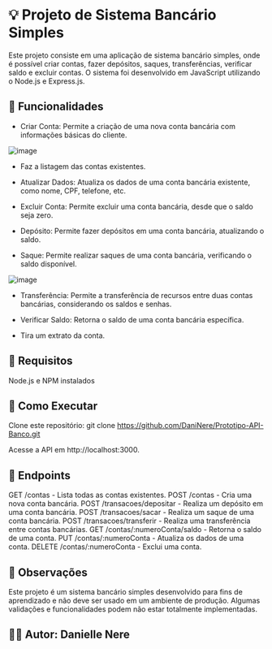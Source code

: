# 💡 Projeto de Sistema Bancário Simples

Este projeto consiste em uma aplicação de sistema bancário simples, onde é possível criar contas, fazer depósitos, saques, transferências, verificar saldo e excluir contas. O sistema foi desenvolvido em JavaScript utilizando o Node.js e Express.js.

## 🔴 Funcionalidades

* Criar Conta: Permite a criação de uma nova conta bancária com informações básicas do cliente.

![image](https://github.com/DaniNere/Prototipo-API-Banco/assets/137936163/c73647dd-9ae5-4f00-b0df-9f71abc7c2c9)

* Faz a listagem das contas existentes.
  
* Atualizar Dados: Atualiza os dados de uma conta bancária existente, como nome, CPF, telefone, etc.

* Excluir Conta: Permite excluir uma conta bancária, desde que o saldo seja zero.

* Depósito: Permite fazer depósitos em uma conta bancária, atualizando o saldo.

* Saque: Permite realizar saques de uma conta bancária, verificando o saldo disponível.

![image](https://github.com/DaniNere/Prototipo-API-Banco/assets/137936163/172950e1-b153-4f88-b2cc-7ce847d19752)

* Transferência: Permite a transferência de recursos entre duas contas bancárias, considerando os saldos e senhas.

* Verificar Saldo: Retorna o saldo de uma conta bancária específica.

* Tira um extrato da conta.

## 🔴 Requisitos

Node.js e NPM instalados

## 🔴 Como Executar
Clone este repositório: git clone https://github.com/DaniNere/Prototipo-API-Banco.git

Acesse a API em http://localhost:3000.

## 🔴 Endpoints
GET /contas - Lista todas as contas existentes.
POST /contas - Cria uma nova conta bancária.
POST /transacoes/depositar - Realiza um depósito em uma conta bancária.
POST /transacoes/sacar - Realiza um saque de uma conta bancária.
POST /transacoes/transferir - Realiza uma transferência entre contas bancárias.
GET /contas/:numeroConta/saldo - Retorna o saldo de uma conta.
PUT /contas/:numeroConta - Atualiza os dados de uma conta.
DELETE /contas/:numeroConta - Exclui uma conta.

## 🔴 Observações
Este projeto é um sistema bancário simples desenvolvido para fins de aprendizado e não deve ser usado em um ambiente de produção. Algumas validações e funcionalidades podem não estar totalmente implementadas.

## 🖖🏼 Autor: Danielle Nere
